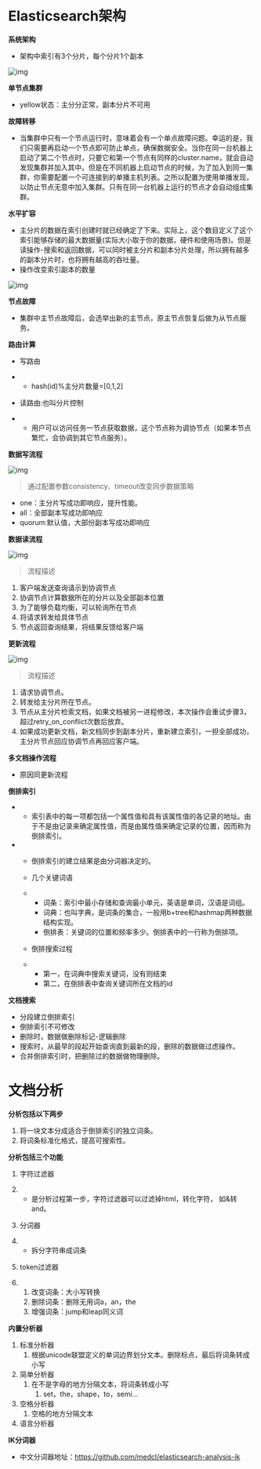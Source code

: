 # Elasticsearch架构

**系统架构**

- 架构中索引有3个分片，每个分片1个副本

![img](Untitled.assets/clipboard-16347406603481.png)





**单节点集群**

- yellow状态：主分分正常，副本分片不可用



**故障转移**

- 当集群中只有一个节点运行时，意味着会有一个单点故障问题。幸运的是，我们只需要再启动一个节点即可防止单点，确保数据安全。当你在同一台机器上启动了第二个节点时，只要它和第一个节点有同样的cluster.name，就会自动发现集群并加入其中。但是在不同机器上启动节点的时候，为了加入到同一集群，你需要配置一个可连接到的单播主机列表。之所以配置为使用单播发现，以防止节点无意中加入集群。只有在同一台机器上运行的节点才会自动组成集群。



**水平扩容**

- 主分片的数据在索引创建时就已经确定了下来。实际上，这个数目定义了这个索引能够存储的最大数据量(实际大小取于你的数据，硬件和使用场景)。但是读操作-搜索和返回数据，可以同时被主分片和副本分片处理，所以拥有越多的副本分片时，也将拥有越高的吞吐量。
- 操作改变索引副本的数量

![img](Untitled.assets/clipboard-16347406840102.png)



**节点故障**

- 集群中主节点故障后，会选举出新的主节点，原主节点恢复后做为从节点服务。



**路由计算**

- 写路由

- - hash(id)%主分片数量=[0,1,2]

- 读路由:也叫分片控制

- - 用户可以访问任务一节点获取数据，这个节点称为调协节点（如果本节点繁忙，会协调到其它节点服务）。



**数据写流程**

![img](Untitled.assets/clipboard-16347406994263.png)

> 通过配置参数consistency、timeout改变同步数据策略

- one：主分片写成功即响应，提升性能。
- all：全部副本写成功即响应
- quorum:默认值，大部份副本写成功即响应



**数据读流程**

![img](Untitled.assets/clipboard-16347407593114.png)

> 流程描述

1. 客户端发送查询请示到协调节点
2. 协调节点计算数据所在的分片以及全部副本位置
3. 为了能够负载均衡，可以轮询所在节点
4. 将请求转发给具体节点
5. 节点返回查询结果，将结果反馈给客户端



**更新流程** 

![img](Untitled.assets/clipboard-16347407781795.png)

> 流程描述

1. 请求协调节点。
2. 转发给主分片所在节点。
3. 节点从主分片检索文档，如果文档被另一进程修改，本次操作会重试步骤3，超过retry_on_conflict次数后放弃。
4. 如果成功更新文档，新文档同步到副本分片，重新建立索引，一担全部成功，主分片节点回应协调节点再回应客户端。



**多文档操作流程**

- 原因同更新流程



**倒排索引**

- - 索引表中的每一项都包括一个属性值和具有该属性值的各记录的地址。由于不是由记录来确定属性值，而是由属性值来确定记录的位置，因而称为倒排索引。

- - 倒排索引的建立结果是由分词器决定的。

  - 几个关键词语

  - - 词条：索引中最小存储和查询最小单元，英语是单词，汉语是词组。
    - 词典：也叫字典，是词条的集合，一般用b+tree和hashmap两种数据结构实现。
    - 倒排表：关键词的位置和频率多少。倒排表中的一行称为倒排项。

  - 倒排搜索过程

  - - 第一，在词典中搜索关键词，没有则结束
    - 第二，在倒排表中查询关键词所在文档的id



**文档搜索**

- 分段建立倒排索引
- 倒排索引不可修改
- 删除时，数据做删除标记-逻辑删除
- 搜索时，从最早的段起开始查询直到最新的段，删除的数据做过虑操作。
- 合并倒排索引时，把删除过的数据做物理删除。



# 文档分析

**分析包括以下两步**

1. 将一块文本分成适合于倒排索引的独立词条。
2. 将词条标准化格式，提高可搜索性。



**分析包括三个功能**

1. 字符过滤器

2. - 是分析过程第一步，字符过滤器可以过滤掉html，转化字符， 如&转and。

3. 分词器

4. - 拆分字符串成词条

5. token过滤器

6. 1. 改变词条：大小写转换
   2. 删除词条：删除无用词a，an，the
   3. 增强词条：jump和leap同义词



**内置分析器**

1. 标准分析器
   1. 根据unicode联盟定义的单词边界划分文本。删除标点，最后将词条转成小写
2. 简单分析器
   1. 在不是字母的地方分隔文本，将词条转成小写
      1. set，the，shape，to，semi...
3. 空格分析器
   1. 空格的地方分隔文本
4. 语言分析器



**IK分词器**

- 中文分词器地址：https://github.com/medcl/elasticsearch-analysis-ik

